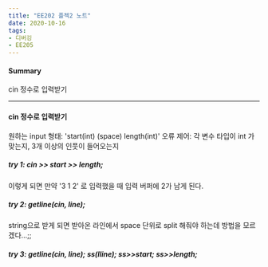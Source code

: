 ```yaml
---
title: "EE202 플젝2 노트"
date: 2020-10-16
tags:
- 디버깅
- EE205
---
```


#### Summary
cin 정수로 입력받기

---

#### cin 정수로 입력받기
원하는 input 형태: 'start(int) (space) length(int)'
오류 제어: 각 변수 타입이 int 가 맞는지, 3개 이상의 인풋이 들어오는지

##### try 1: cin >> start >> length;
이렇게 되면 만약 '3 1 2' 로 입력했을 때 입력 버퍼에 2가 남게 된다.

##### try 2: getline(cin, line);
string으로 받게 되면 받아온 라인에서 space 단위로 split 해줘야 하는데 방법을 모르겠다...;;

##### try 3: getline(cin, line); ss(lline); ss>>start; ss>>length;

